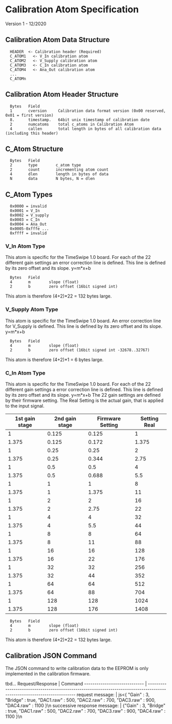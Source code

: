 # Calibration Atom Specification
Version 1 - 12/2020

## Calibration Atom Data Structure

```
  HEADER  <- Calibration header (Required)
  C_ATOM1   <- V_In calibration atom
  C_ATOM2   <- V_Supply calibration atom
  C_ATOM3   <- C_In calibration atom
  C_ATOM4   <- Ana_Out calibration atom
  ...
  C_ATOMn
```

## Calibration Atom Header Structure

```
  Bytes   Field
  1       cversion     Calibration data format version (0x00 reserved, 0x01 = first version)
  8.      timestamp.   64bit unix timestamp of calibration date
  2       numcatoms    total c_atoms in Calibration Atom
  4       callen       total length in bytes of all calibration data (including this header)
```

## C_Atom Structure
```
  Bytes   Field
  2       type        c_atom type
  2       count       incrementing atom count
  4       dlen        length in bytes of data
  N       data        N bytes, N = dlen
```

## C_Atom Types

```
  0x0000 = invalid
  0x0001 = V_In
  0x0002 = V_supply
  0x0003 = C_In
  0x0004 = Ana_Out
  0x0005-0xfffe ...
  0xffff = invalid
```

### V_In Atom Type
This atom is specific for the TimeSwipe 1.0 board. For each of the 22 different gain settings an error correction line is defined. 
This line is defined by its zero offset and its slope. y=m*x+b

```
  Bytes   Field
  4       m        slope (float)
  2       b        zero offset (16bit signed int)
```
This atom is therefore (4+2)*22 = 132 bytes large.

### V_Supply Atom Type
This atom is specific for the TimeSwipe 1.0 board. An error correction line for V_Supply is defined.
This line is defined by its zero offset and its slope. y=m*x+b

```
  Bytes   Field
  4       m        slope (float)
  2       b        zero offset (16bit signed int -32678..32767)
```
This atom is therefore (4+2)*1 = 6 bytes large.

### C_In Atom Type
This atom is specific for the TimeSwipe 1.0 board. For each of the 22 different gain settings a error correction line is defined. 
This line is defined by its zero offset and its slope. y=m*x+b
The 22 gain settings are defined by their firmware setting.
The Real Setting is the actual gain, that is applied to the input signal.

1st gain stage | 2nd gain stage | Firmware Setting | Setting Real
---   | ---   | ---   | ---
1     | 0.125 | 0.125 | 1
1.375 | 0.125 | 0.172 | 1.375
1     | 0.25  | 0.25  | 2
1.375 | 0.25  | 0.344 | 2.75
1     | 0.5   | 0.5   | 4
1.375 | 0.5   | 0.688 | 5.5
1     | 1     | 1     | 8
1.375 | 1     | 1.375 | 11
1     | 2     | 2     | 16
1.375 | 2     | 2.75  | 22
1     | 4     | 4     | 32
1.375 | 4     | 5.5   | 44
1     | 8     | 8     | 64
1.375 | 8     | 11    | 88
1     | 16    | 16    | 128
1.375 | 16    | 22    | 176
1     | 32    | 32    | 256
1.375 | 32    | 44    | 352
1     | 64    | 64    | 512
1.375 | 64    | 88    | 704
1     | 128   | 128   | 1024
1.375 | 128   | 176   | 1408

```
  Bytes   Field
  4       m        slope (float)
  2       b        zero offset (16bit signed int)
```
This atom is therefore (4+2)*22 = 132 bytes large.

## Calibration JSON Command

The JSON command to write calibration data to the EEPROM is only implemented in the calibration firmware.

tbd...
Request/Response              |  Command
----------------------------- | -------------------------------------------------------------------------------------------------------------------------
request message:              |   js<{ "Gain" : 3, "Bridge" : true,   "DAC1.raw" : 500, "DAC2.raw" : 700, "DAC3.raw" : 900, "DAC4.raw" : 1100 }\n
successive response message:  |       {"Gain" : 3, "Bridge" : true,   "DAC1.raw" : 500, "DAC2.raw" : 700, "DAC3.raw" : 900, "DAC4.raw" : 1100 }\n
